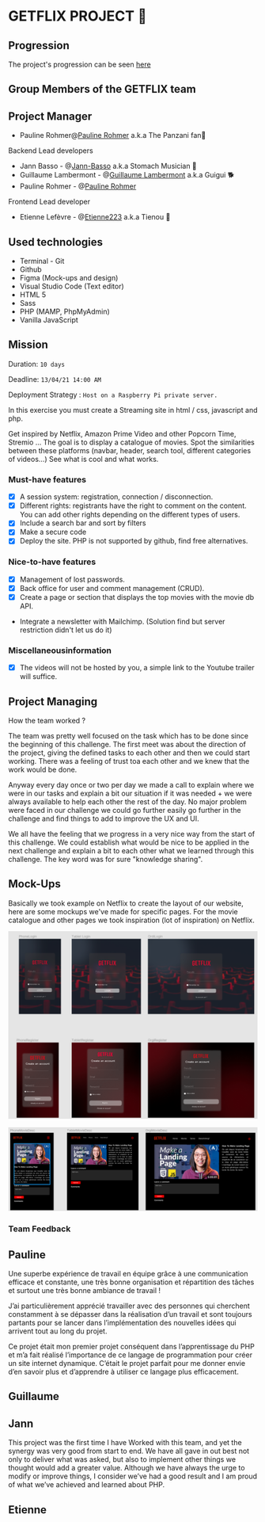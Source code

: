 # GETFLIX PROJECT 🎥

## Progression

The project's progression can be seen [here](http://getflix.great-site.net/) 

## Group Members of the GETFLIX team

## Project Manager

- Pauline Rohmer@[Pauline Rohmer](https://github.com/rohmerpauline) a.k.a The Panzani fan🍝

Backend Lead developers 

- Jann Basso - @[Jann-Basso](https://github.com/jann-basso) a.k.a Stomach Musician 🎺
- Guillaume Lambermont - @[Guillaume Lambermont](https://github.com/GuillaumeLambermont) a.k.a Guigui 🐕
- Pauline Rohmer - @[Pauline Rohmer](https://github.com/rohmerpauline) 

Frontend Lead developer

- Etienne Lefèvre - @[Etienne223](https://github.com/Etienne223) a.k.a Tienou 🦝

## Used technologies 

- Terminal - Git
- Github
- Figma (Mock-ups and design)
- Visual Studio Code (Text editor)
- HTML 5
- Sass
- PHP (MAMP, PhpMyAdmin)
- Vanilla JavaScript

## Mission 

Duration: `10 days`

Deadline: `13/04/21 14:00 AM`

Deployment Strategy : `Host on a Raspberry Pi private server.`

In this exercise you must create a Streaming site in html / css, javascript and php.

Get inspired by Netflix, Amazon Prime Video and other Popcorn Time,  Stremio ... The goal is to display a catalogue of movies. Spot the  similarities between these platforms (navbar, header, search tool,  different categories of videos…) See what is cool and what works.

### Must-have features

- [x] A session system: registration, connection / disconnection.
- [x] Different rights: registrants have the right to comment on the  content. You can add other rights depending on the different types of  users.
- [x] Include a search bar and sort by filters
- [x] Make a secure code
- [x] Deploy the site. PHP is not supported by github, find free alternatives.

### Nice-to-have features

- [x] Management of lost passwords.
- [x] Back office for user and comment management (CRUD).
- [x] Create a page or section that displays the top movies with the movie db API.
- Integrate a newsletter with Mailchimp. (Solution find but server restriction didn't let us do it)

### Miscellaneousinformation

- [x] The videos will not be hosted by you, a simple link to the Youtube trailer will suffice.

## Project Managing

How the team worked ?

The team was pretty well focused on the task which has to be done since the beginning of this challenge. The first meet was about the direction of the project, giving the defined tasks to each other and then we could start working. There was a feeling of trust toa each other and we knew that the work would be done. 

Anyway every day once or two per day we made a call to explain where we were in our tasks and explain a bit our situation if it was needed + we were always available to help each other the rest of the day. No major problem were faced in our challenge we could go further easily go further in the challenge and find things to add to improve the UX and UI. 

We all have the feeling that we progress in a very nice way from the start of this challenge. We could establish what would be nice to be applied in the next challenge and explain a bit to each other what we learned through this challenge. The key word was for sure "knowledge sharing".

## Mock-Ups 

Basically we took example on Netflix to create the layout of our website, here are some mockups we've made for specific pages. For the movie catalogue and other pages we took inspiration (lot of inspiration) on Netflix.

![WholeView](/assets/images/loginNewUser.png)

![MobileVersion](/assets/images/movieDesc.png)


### Team Feedback

## Pauline

Une superbe expérience de travail en équipe grâce à une communication efficace et constante, une très bonne organisation et répartition des tâches et surtout une très bonne ambiance de travail !

J’ai particulièrement apprécié travailler avec des personnes qui cherchent constamment à se dépasser dans la réalisation d’un travail et sont toujours partants pour se lancer dans l’implémentation des nouvelles idées qui arrivent tout au long du projet.

Ce projet était mon premier projet conséquent dans l’apprentissage du PHP et m’a fait réalisé l’importance de ce langage de programmation pour créer un site internet dynamique. C’était le projet parfait pour me donner envie d’en savoir plus et d’apprendre à utiliser ce langage plus efficacement. 

## Guillaume

## Jann
This project was the first time I have Worked with this team, and yet the synergy was very good from start to end.
We have all gave in out best not only to deliver what was asked, but also to implement other things we thought would add a greater value.
Although we have always the urge to modify or improve things, I consider we’ve had a good result and I am proud of what we’ve achieved and learned about PHP.

## Etienne


 
